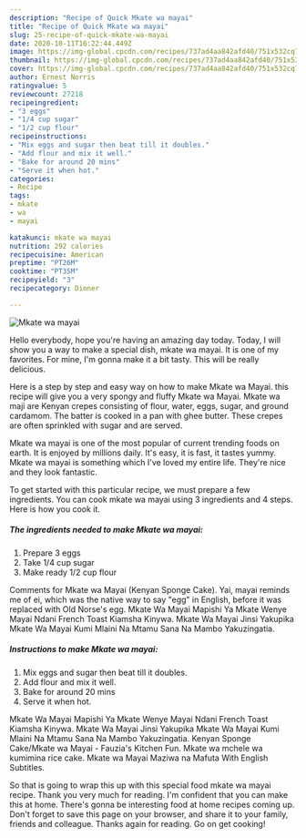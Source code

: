 ```yaml
---
description: "Recipe of Quick Mkate wa mayai"
title: "Recipe of Quick Mkate wa mayai"
slug: 25-recipe-of-quick-mkate-wa-mayai
date: 2020-10-11T16:22:44.449Z
image: https://img-global.cpcdn.com/recipes/737ad4aa842afd40/751x532cq70/mkate-wa-mayai-recipe-main-photo.jpg
thumbnail: https://img-global.cpcdn.com/recipes/737ad4aa842afd40/751x532cq70/mkate-wa-mayai-recipe-main-photo.jpg
cover: https://img-global.cpcdn.com/recipes/737ad4aa842afd40/751x532cq70/mkate-wa-mayai-recipe-main-photo.jpg
author: Ernest Norris
ratingvalue: 5
reviewcount: 27218
recipeingredient:
- "3 eggs"
- "1/4 cup sugar"
- "1/2 cup flour"
recipeinstructions:
- "Mix eggs and sugar then beat till it doubles."
- "Add flour and mix it well."
- "Bake for around 20 mins"
- "Serve it when hot."
categories:
- Recipe
tags:
- mkate
- wa
- mayai

katakunci: mkate wa mayai 
nutrition: 292 calories
recipecuisine: American
preptime: "PT26M"
cooktime: "PT35M"
recipeyield: "3"
recipecategory: Dinner

---
```



![Mkate wa mayai](https://img-global.cpcdn.com/recipes/737ad4aa842afd40/751x532cq70/mkate-wa-mayai-recipe-main-photo.jpg)

Hello everybody, hope you're having an amazing day today. Today, I will show you a way to make a special dish, mkate wa mayai. It is one of my favorites. For mine, I'm gonna make it a bit tasty. This will be really delicious.

Here is a step by step and easy way on how to make Mkate wa Mayai. this recipe will give you a very spongy and fluffy Mkate wa Mayai. Mkate wa maji are Kenyan crepes consisting of flour, water, eggs, sugar, and ground cardamom. The batter is cooked in a pan with ghee butter. These crepes are often sprinkled with sugar and are served.

Mkate wa mayai is one of the most popular of current trending foods on earth. It is enjoyed by millions daily. It's easy, it is fast, it tastes yummy. Mkate wa mayai is something which I've loved my entire life. They're nice and they look fantastic.


To get started with this particular recipe, we must prepare a few ingredients. You can cook mkate wa mayai using 3 ingredients and 4 steps. Here is how you cook it.

<!--inarticleads1-->

##### The ingredients needed to make Mkate wa mayai:

1. Prepare 3 eggs
1. Take 1/4 cup sugar
1. Make ready 1/2 cup flour


Comments for Mkate wa Mayai (Kenyan Sponge Cake). Yai, mayai reminds me of ei, which was the native way to say &#34;egg&#34; in English, before it was replaced with Old Norse&#39;s egg. Mkate Wa Mayai Mapishi Ya Mkate Wenye Mayai Ndani French Toast Kiamsha Kinywa. Mkate Wa Mayai Jinsi Yakupika Mkate Wa Mayai Kumi Mlaini Na Mtamu Sana Na Mambo Yakuzingatia. 

<!--inarticleads2-->

##### Instructions to make Mkate wa mayai:

1. Mix eggs and sugar then beat till it doubles.
1. Add flour and mix it well.
1. Bake for around 20 mins
1. Serve it when hot.


Mkate Wa Mayai Mapishi Ya Mkate Wenye Mayai Ndani French Toast Kiamsha Kinywa. Mkate Wa Mayai Jinsi Yakupika Mkate Wa Mayai Kumi Mlaini Na Mtamu Sana Na Mambo Yakuzingatia. Kenyan Sponge Cake/Mkate wa Mayai - Fauzia&#39;s Kitchen Fun. Mkate wa mchele wa kumimina rice cake. Mkate wa Mayai Maziwa na Mafuta With English Subtitles. 

So that is going to wrap this up with this special food mkate wa mayai recipe. Thank you very much for reading. I'm confident that you can make this at home. There's gonna be interesting food at home recipes coming up. Don't forget to save this page on your browser, and share it to your family, friends and colleague. Thanks again for reading. Go on get cooking!
